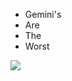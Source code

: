 - Gemini's
- Are
- The 
- Worst

![](http://www.zingerbug.com/Comments/glitter_graphics/3d_gemini_purple.gif)
